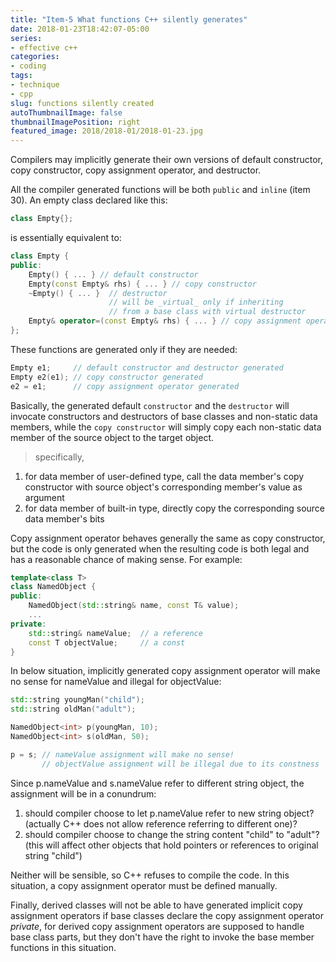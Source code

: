 ```yaml
---
title: "Item-5 What functions C++ silently generates"
date: 2018-01-23T18:42:07-05:00
series:
- effective c++
categories:
- coding
tags:
- technique
- cpp
slug: functions silently created
autoThumbnailImage: false
thumbnailImagePosition: right
featured_image: 2018/2018-01/2018-01-23.jpg
---
```


Compilers may implicitly generate their own versions of default constructor, copy constructor, copy assignment operator, and destructor.
<!--more-->

All the compiler generated functions will be both `public` and `inline` (item 30). An empty class declared like this:

```cpp
class Empty{};
```

is essentially equivalent to:

```cpp
class Empty {
public:
    Empty() { ... } // default constructor
    Empty(const Empty& rhs) { ... } // copy constructor
    ~Empty() { ... }  // destructor
                      // will be _virtual_ only if inheriting 
                      // from a base class with virtual destructor
    Empty& operator=(const Empty& rhs) { ... } // copy assignment operator
};
```

These functions are generated only if they are needed:

```cpp
Empty e1;     // default constructor and destructor generated
Empty e2(e1); // copy constructor generated
e2 = e1;      // copy assignment operator generated
```

Basically, the generated default `constructor` and the `destructor` will invocate constructors and destructors of base classes and non-static data members, while the `copy constructor` will simply copy each non-static data member of the source object to the target object.

>specifically,   
1. for data member of user-defined type, call the data member's copy constructor with source object's corresponding member's value as argument  
2. for data member of built-in type, directly copy the corresponding source data member's bits

Copy assignment operator behaves generally the same as copy constructor, but the code is only generated when the resulting code is both legal and has a reasonable chance of making sense. For example:

```cpp
template<class T>
class NamedObject {
public:
    NamedObject(std::string& name, const T& value);
    ...
private:
    std::string& nameValue;  // a reference
    const T objectValue;     // a const
}
```

In below situation, implicitly generated copy assignment operator will make no sense for nameValue and illegal for objectValue:

```cpp
std::string youngMan("child");
std::string oldMan("adult");

NamedObject<int> p(youngMan, 10);
NamedObject<int> s(oldMan, 50);

p = s; // nameValue assignment will make no sense!
       // objectValue assignment will be illegal due to its constness
```

Since p.nameValue and s.nameValue refer to different string object, the assignment will be in a conundrum: 

1. should compiler choose to let p.nameValue refer to new string object? (actually C++ does not allow reference referring to different one)?
2. should compiler choose to change the string content "child" to "adult"? (this will affect other objects that hold pointers or references to original string "child")

Neither will be sensible, so C++ refuses to compile the code. In this situation, a copy assignment operator must be defined manually.

Finally, derived classes will not be able to have generated implicit copy assignment operators if base classes declare the copy assignment operator _private_, for derived copy assignment operators are supposed to handle base class parts, but they don't have the right to invoke the base member functions in this situation.
